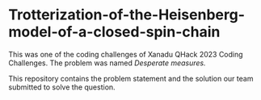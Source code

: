 # Trotterization-of-the-Heisenberg-model-of-a-closed-spin-chain
This was one of the coding challenges of Xanadu QHack 2023 Coding Challenges. The problem was named _Desperate measures._

This repository contains the problem statement and the solution our team submitted to solve the question.
